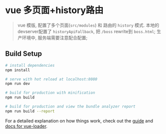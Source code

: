 # vue 多页面+history路由

> vue 模版, 配置了多个页面(`src/modules`) 和 路由的 `history` 模式.
> 本地的devserver配置了 `historyApiFallback`, 把 `/boss` rewrite到 `boss.html`; 生产环境中, 服务端需要注意配合配置;

## Build Setup

``` bash
# install dependencies
npm install

# serve with hot reload at localhost:8080
npm run dev

# build for production with minification
npm run build

# build for production and view the bundle analyzer report
npm run build --report
```

For a detailed explanation on how things work, check out the [guide](http://vuejs-templates.github.io/webpack/) and [docs for vue-loader](http://vuejs.github.io/vue-loader).
